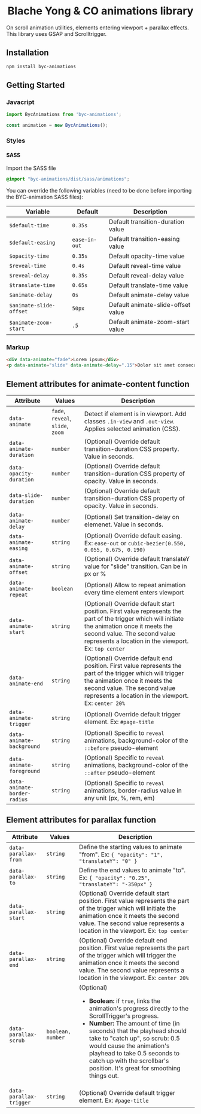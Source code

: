 <h1 align="center">Blache Yong &amp; CO animations library</h1>

On scroll animation utilities, elements entering viewport + parallax effects. This library uses GSAP and Scrolltrigger.

## Installation

```sh
npm install byc-animations
```

## Getting Started

### Javacript
```js
import BycAnimations from 'byc-animations';

const animation = new BycAnimations();
```
### Styles

#### SASS
Import the SASS file

```SCSS
@import "byc-animations/dist/sass/animations";
```

You can override the following variables (need to be done before importing the BYC-animation SASS files):

| Variable                | Default                | Description                                                                                   |
| ----------------------- | ---------------------- | --------------------------------------------------------------------------------------------- |
| `$default-time`         | `0.35s`                | Default transition-duration value                                                             |
| `$default-easing`       | `ease-in-out`          | Default transition-easing value    
| `$opacity-time`         | `0.35s`                | Default opacity-time value   
| `$reveal-time`          | `0.4s`                 | Default reveal-time value   
| `$reveal-delay`         | `0.35s`                | Default reveal-delay value   
| `$translate-time`       | `0.65s`                | Default translate-time value   
| `$animate-delay`        | `0s`                   | Default animate-delay value   
| `$animate-slide-offset` | `50px`                 | Default animate-slide-offset value   
| `$animate-zoom-start`   | `.5`                   | Default animate-zoom-start value                                                               |

### Markup

```HTML
<div data-animate="fade">Lorem ipsum</div>
<p data-animate="slide" data-animate-delay=".15">Dolor sit amet consecatur</p>
```

## Element attributes for animate-content function

| Attribute                    | Values                   | Description                                                                              |
| ---------------------------- | ------------------------ | ---------------------------------------------------------------------------------------- |
| `data-animate`               | `fade`, `reveal`, `slide`, `zoom`                         | Detect if element is in viewport. Add classes `.in-view` and `.out-view`. Applies selected animation (CSS). |
| `data-animate-duration`      | `number`                 | (Optional) Override default transition-duration CSS property. Value in seconds. |
| `data-opacity-duration`      | `number`                 | (Optional) Override default transition-duration CSS property of opacity. Value in seconds. |
| `data-slide-duration`        | `number`                 | (Optional) Override default transition-duration CSS property of opacity. Value in seconds. |
| `data-animate-delay`         | `number`                 | (Optional) Set transition-delay on elemenet. Value in seconds.                                |
| `data-animate-easing`        | `string`                 | (Optional) Override default easing. Ex: `ease-out` or `cubic-bezier(0.550, 0.055, 0.675, 0.190)`  |
| `data-animate-offset`        | `string`                 | (Optional) Override default translateY value for "slide" transition. Can be in px or %  |
| `data-animate-repeat`        | `boolean`                 | (Optional) Allow to repeat animation every time element enters viewport |
| `data-animate-start`         | `string`                 | (Optional) Override default start position. First value represents the part of the trigger which will initiate the animation once it meets the second value. The second value represents a location in the viewport. Ex: `top center`  |
| `data-animate-end`           | `string`                 | (Optional) Override default end position. First value represents the part of the trigger which will trigger the animation once it meets the second value. The second value represents a location in the viewport. Ex: `center 20%`  |
| `data-animate-trigger`       | `string`                 | (Optional) Override default trigger element. Ex: `#page-title`  |
| `data-animate-background`    | `string`                 | (Optional) Specific to `reveal` animations, background-color of the `::before` pseudo-element |
| `data-animate-foreground`    | `string`                 | (Optional) Specific to `reveal` animations, background-color of the `::after` pseudo-element |
| `data-animate-border-radius` | `string`                 | (Optional) Specific to `reveal` animations, border-radius value in any unit (px, %, rem, em) |


## Element attributes for parallax function

| Attribute                    | Values                   | Description                                                                              |
| ---------------------------- | ------------------------ | ---------------------------------------------------------------------------------------- |
| `data-parallax-from`         | `string`                 | Define the starting values to animate "from". Ex: `{ "opacity": "1", "translateY": "0" }`|
| `data-parallax-to`           | `string`                 | Define the end values to animate "to". Ex: `{ "opacity": "0.25", "translateY": "-350px" }` |
| `data-parallax-start`        | `string`                 | (Optional) Override default start position. First value represents the part of the trigger which will initiate the animation once it meets the second value. The second value represents a location in the viewport. Ex: `top center`  |
| `data-parallax-end`          | `string`                 | (Optional) Override default end position. First value represents the part of the trigger which will trigger the animation once it meets the second value. The second value represents a location in the viewport. Ex: `center 20%`  |
| `data-parallax-scrub`        | `boolean, number`        | (Optional) <ul><li> **Boolean:** if `true`, links the animation's progress directly to the ScrollTrigger's progress.</li> <li> **Number:** The amount of time (in seconds) that the playhead should take to "catch up", so scrub: 0.5 would cause the animation's playhead to take 0.5 seconds to catch up with the scrollbar's position. It's great for smoothing things out.</li></ul> |
| `data-parallax-trigger`      | `string`                 | (Optional) Override default trigger element. Ex: `#page-title`  |